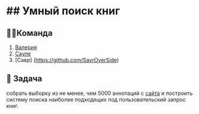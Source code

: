 # ## Умный поиск книг

## 🦸‍♂️Команда
1. [Валерия](https://github.com/valeri2393)
2. [Сауле]()
3. [Савр] (https://github.com/SavrOverSide)

## 🎯 Задача 
собрать выборку из не менее, чем 5000 аннотаций c [сайта](https://www.biblio-globus.ru/category?cid=182&pagenumber=1) и построить систему поиска наиболее подходящих под пользовательский запрос книг.
